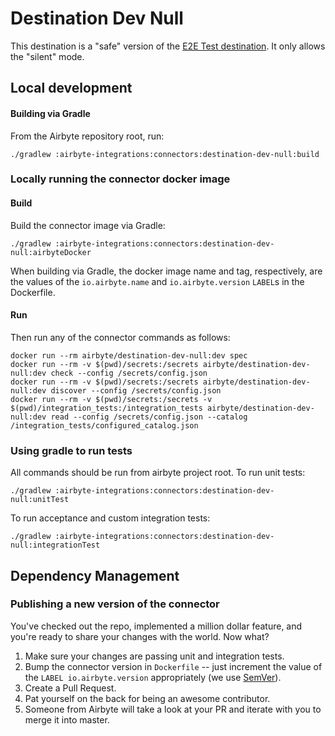 # Destination Dev Null

This destination is a "safe" version of the [E2E Test destination](https://docs.airbyte.com/integrations/destinations/e2e-test). It only allows the "silent" mode. 

## Local development

#### Building via Gradle
From the Airbyte repository root, run:
```
./gradlew :airbyte-integrations:connectors:destination-dev-null:build
```

### Locally running the connector docker image

#### Build
Build the connector image via Gradle:
```
./gradlew :airbyte-integrations:connectors:destination-dev-null:airbyteDocker
```
When building via Gradle, the docker image name and tag, respectively, are the values of the `io.airbyte.name` and `io.airbyte.version` `LABEL`s in
the Dockerfile.

#### Run
Then run any of the connector commands as follows:
```
docker run --rm airbyte/destination-dev-null:dev spec
docker run --rm -v $(pwd)/secrets:/secrets airbyte/destination-dev-null:dev check --config /secrets/config.json
docker run --rm -v $(pwd)/secrets:/secrets airbyte/destination-dev-null:dev discover --config /secrets/config.json
docker run --rm -v $(pwd)/secrets:/secrets -v $(pwd)/integration_tests:/integration_tests airbyte/destination-dev-null:dev read --config /secrets/config.json --catalog /integration_tests/configured_catalog.json
```

### Using gradle to run tests
All commands should be run from airbyte project root.
To run unit tests:
```
./gradlew :airbyte-integrations:connectors:destination-dev-null:unitTest
```
To run acceptance and custom integration tests:
```
./gradlew :airbyte-integrations:connectors:destination-dev-null:integrationTest
```

## Dependency Management

### Publishing a new version of the connector
You've checked out the repo, implemented a million dollar feature, and you're ready to share your changes with the world. Now what?
1. Make sure your changes are passing unit and integration tests.
1. Bump the connector version in `Dockerfile` -- just increment the value of the `LABEL io.airbyte.version` appropriately (we use [SemVer](https://semver.org/)).
1. Create a Pull Request.
1. Pat yourself on the back for being an awesome contributor.
1. Someone from Airbyte will take a look at your PR and iterate with you to merge it into master.
